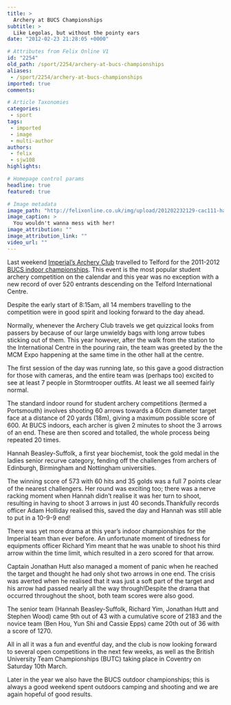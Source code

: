 ```yaml
---
title: >
  Archery at BUCS Championships
subtitle: >
  Like Legolas, but without the pointy ears
date: "2012-02-23 21:28:05 +0000"

# Attributes from Felix Online V1
id: "2254"
old_path: /sport/2254/archery-at-bucs-championships
aliases:
 - /sport/2254/archery-at-bucs-championships
imported: true
comments:

# Article Taxonomies
categories:
 - sport
tags:
 - imported
 - image
 - multi-author
authors:
 - felix
 - sjw108
highlights:

# Homepage control params
headline: true
featured: true

# Image metadata
image_path: "http://felixonline.co.uk/img/upload/201202232129-cac111-hannahbucs.jpg"
image_caption: >
  You wouldn't wanna mess with her!
image_attribution: ""
image_attribution_link: ""
video_url: ""
---
```


Last weekend [Imperial’s Archery Club](http://dougal.union.ic.ac.uk/acc/archery/) travelled to Telford for the 2011-2012 [BUCS indoor championships](http://www.bucs.org.uk/page.asp?section=13034%A7ionTitle=Indoor+Championships). This event is the most popular student archery competition on the calendar and this year was no exception with a new record of over 520 entrants descending on the Telford International Centre.

Despite the early start of 8:15am, all 14 members travelling to the competition were in good spirit and looking forward to the day ahead.

Normally, whenever the Archery Club travels we get quizzical looks from passers by because of our large unwieldy bags with long arrow tubes sticking out of them. This year however, after the walk from the station to the International Centre in the pouring rain, the team was greeted by the the MCM Expo happening at the same time in the other hall at the centre.

The first session of the day was running late, so this gave a good distraction for those with cameras, and the entire team was (perhaps too) excited to see at least 7 people in Stormtrooper outfits.
 At least we all seemed fairly normal.

The standard indoor round for student archery competitions (termed a Portsmouth) involves shooting 60 arrows towards a 60cm diameter target face at a distance of 20 yards (18m), giving a maximum possible score of 600. At BUCS indoors, each archer is given 2 minutes to shoot the 3 arrows of an end. These are then scored and totalled, the whole process being repeated 20 times.

Hannah Beasley-Suffolk, a first year biochemist, took the gold medal in the ladies senior recurve category, fending off the challenges from archers of Edinburgh, Birmingham and Nottingham universities.

The winning score of 573 with 60 hits and 35 golds was a full 7 points clear of the nearest challengers. Her round was exciting too; there was a nerve racking moment when Hannah didn’t realise it was her turn to shoot, resulting in having to shoot 3 arrows in just 40 seconds.Thankfully records officer Adam Holliday realised this, saved the day and Hannah was still able to put in a 10-9-9 end!

There was yet more drama at this year’s indoor championships for the Imperial team than ever before.
 An unfortunate moment of tiredness for equipments officer Richard Yim meant that he was unable to shoot his third arrow within the time limit, which resulted in a zero scored for that arrow.

Captain Jonathan Hutt also managed a moment of panic when he reached the target and thought he had only shot two arrows in one end. The crisis was averted when he realised that it was just a soft part of the target and his arrow had passed nearly all the way through!Despite the drama that occurred throughout the shoot, both team scores were also good.

The senior team (Hannah Beasley-Suffolk, Richard Yim, Jonathan Hutt and Stephen Wood) came 9th out of 43 with a cumulative score of 2183 and the novice team (Ben Hou, Yun Shi and Cassie Epps) came 20th out of 36 with a score of 1270.

All in all it was a fun and eventful day, and the club is now looking forward to several open competitions in the next few weeks, as well as the British University Team Championships (BUTC) taking place in Coventry on Saturday 10th March.

Later in the year we also have the BUCS outdoor championships; this is always a good weekend spent outdoors camping and shooting and we are again hopeful of good results.

